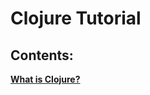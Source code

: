 # Clojure Tutorial

## Contents:

[**What is Clojure?**](https://github.com/NSBHS-Programming-Club/Resources/blob/master/Hanyuan/Clojure/Tutorial/tutorial1.md)
